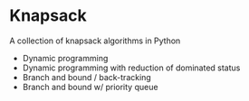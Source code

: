 # Knapsack

A collection of knapsack algorithms in Python
- Dynamic programming
- Dynamic programming with reduction of dominated status
- Branch and bound / back-tracking
- Branch and bound w/ priority queue
